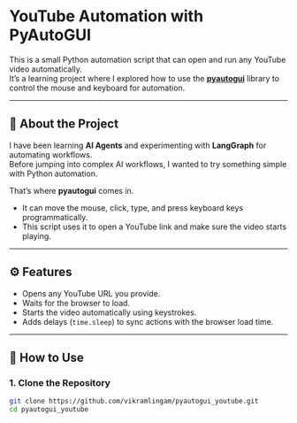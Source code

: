 # YouTube Automation with PyAutoGUI

This is a small Python automation script that can open and run any YouTube video automatically.  
It’s a learning project where I explored how to use the **[pyautogui](https://pyautogui.readthedocs.io/en/latest/)** library to control the mouse and keyboard for automation.  

---

## 📌 About the Project

I have been learning **AI Agents** and experimenting with **LangGraph** for automating workflows.  
Before jumping into complex AI workflows, I wanted to try something simple with Python automation.  

That’s where **pyautogui** comes in.  
- It can move the mouse, click, type, and press keyboard keys programmatically.  
- This script uses it to open a YouTube link and make sure the video starts playing.  

---

## ⚙️ Features
- Opens any YouTube URL you provide.  
- Waits for the browser to load.  
- Starts the video automatically using keystrokes.  
- Adds delays (`time.sleep`) to sync actions with the browser load time.  

---

## 🚀 How to Use

### 1. Clone the Repository
```bash
git clone https://github.com/vikramlingam/pyautogui_youtube.git
cd pyautogui_youtube
